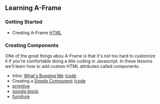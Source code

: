 ## Learning A-Frame

### Getting Started
- Creating A-Frame [HTML](basic/getting-started.html)

### Creating Components

ONe of the great things abou A-Frame is that it's not too hard to customize it if you're comfortable doing a ittle coding in Javascript.  In these lessons we'll learn how to add custom HTML attributes called components.

- Intro:  [What's Bugging Me](coding/components/00-writing-components.html) ([code]((coding/components/code/00-whats-bugging-me.html))
- Creating a [Simple Component](coding/components/10-basic-component.html) ([code]((coding/components/code/00-whats-bugging-me.html))
- [primitive](coding/primitives/code/020-gblock-primitive.html)
- [google block](coding/primitives/code/010-gblock.html)
- [furniture](coding/primitives/code/030-furniture.html)